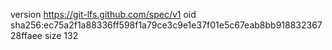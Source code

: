 version https://git-lfs.github.com/spec/v1
oid sha256:ec75a2f1a88336ff598f1a79ce3c9e1e37f01e5c67eab8bb91883236728ffaee
size 132

